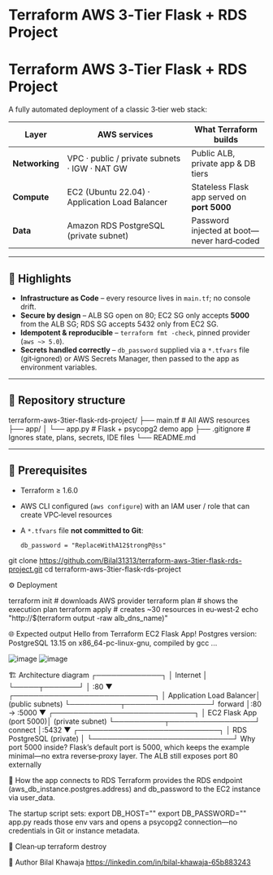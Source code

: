 # Terraform AWS 3‑Tier Flask + RDS Project
# Terraform AWS **3‑Tier Flask + RDS** Project

A fully automated deployment of a classic 3‑tier web stack:

| Layer | AWS services | What Terraform builds |
|-------|--------------|-----------------------|
| **Networking** | VPC · public / private subnets · IGW · NAT GW | Public ALB, private app & DB tiers |
| **Compute** | EC2 (Ubuntu 22.04) · Application Load Balancer | Stateless Flask app served on **port 5000** |
| **Data** | Amazon RDS PostgreSQL (private subnet) | Password injected at boot—never hard‑coded |

---

## 🚀 Highlights

* **Infrastructure as Code** – every resource lives in `main.tf`; no console drift.  
* **Secure by design** – ALB SG open on 80; EC2 SG only accepts **5000** from the ALB SG; RDS SG accepts 5432 only from EC2 SG.  
* **Idempotent & reproducible** – `terraform fmt ‑check`, pinned provider (`aws ~> 5.0`).  
* **Secrets handled correctly** – `db_password` supplied via a `*.tfvars` file (git‑ignored) or AWS Secrets Manager, then passed to the app as environment variables.  

---

## 📂 Repository structure
terraform-aws-3tier-flask-rds-project/ ├── main.tf # All AWS resources ├── app/ │ └── app.py # Flask + psycopg2 demo app ├── .gitignore # Ignores state, plans, secrets, IDE files └── README.md

---

## 🔧 Prerequisites

* Terraform ≥ 1.6.0  
* AWS CLI configured (`aws configure`) with an IAM user / role that can create VPC‑level resources  
* A `*.tfvars` file **not committed to Git**:

  ```hcl
  db_password = "ReplaceWithA12$trongP@ss"
git clone https://github.com/Bilal31313/terraform-aws-3tier-flask-rds-project.git
cd terraform-aws-3tier-flask-rds-project

⚙️ Deployment

terraform init          # downloads AWS provider
terraform plan          # shows the execution plan
terraform apply         # creates ~30 resources in eu‑west‑2
echo "http://$(terraform output -raw alb_dns_name)"

🌐 Expected output
Hello from Terraform EC2 Flask App!
Postgres version: PostgreSQL 13.15 on x86_64-pc-linux-gnu, compiled by gcc ...

![image](https://github.com/user-attachments/assets/039bfff4-3636-4dde-9c91-369688205ce1)
![image](https://github.com/user-attachments/assets/6e03dbed-58a2-4df1-93d4-e7a38644c1d7)

🏗️ Architecture diagram
                ┌─────────────┐
                │  Internet   │
                └─────┬───────┘
                      │ :80
                      ▼
         ┌────────────────────────────┐
         │   Application Load Balancer│  (public subnets)
         └──────────┬─────────────────┘
            forward │:80 → :5000
                      ▼
         ┌────────────────────────────┐
         │   EC2 Flask App (port 5000)│  (private subnet)
         └──────────┬─────────────────┘
            connect │:5432
                      ▼
         ┌────────────────────────────┐
         │  RDS PostgreSQL (private)  │
         └────────────────────────────┘
Why port 5000 inside?
Flask’s default port is 5000, which keeps the example minimal—no extra reverse‑proxy layer. The ALB still exposes port 80 externally

🔗 How the app connects to RDS
Terraform provides the RDS endpoint (aws_db_instance.postgres.address) and db_password to the EC2 instance via user_data.

The startup script sets:
export DB_HOST="<actual-endpoint>"
export DB_PASSWORD="<password-from-tfvars-or-secrets-manager>"
app.py reads those env vars and opens a psycopg2 connection—no credentials in Git or instance metadata.

🧹 Clean‑up
terraform destroy

📄 Author
Bilal Khawaja
https://linkedin.com/in/bilal-khawaja-65b883243 
